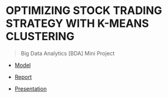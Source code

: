 # OPTIMIZING STOCK TRADING STRATEGY WITH K-MEANS CLUSTERING
 
>Big Data Analytics [BDA] Mini Project

- [Model](https://github.com/Amey-Thakur/OPTIMIZING-STOCK-TRADING-STRATEGY-WITH-K-MEANS-CLUSTERING/blob/main/OPTIMIZING%20STOCK%20TRADING%20STRATEGY%20WITH%20K-MEANS%20CLUSTERING.ipynb)

- [Report](https://github.com/Amey-Thakur/OPTIMIZING-STOCK-TRADING-STRATEGY-WITH-K-MEANS-CLUSTERING/blob/main/BDA_MINI-PROJECT_REPORT_BE-COMPS_B-50%2C51%2C58.pdf)

- [Presentation](https://github.com/Amey-Thakur/OPTIMIZING-STOCK-TRADING-STRATEGY-WITH-K-MEANS-CLUSTERING/blob/main/BDA_MINI-PROJECT_PPT_BE-COMPS_B-50%2C51%2C58.pdf)
